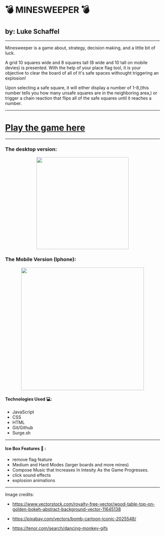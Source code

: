 # 💣  MINESWEEPER 💣
## by: Luke Schaffel

---

Minesweeper is a game about, strategy, decision making, and a little bit of luck. 

A grid 10 squares wide and 8 squares tall (8 wide and 10 tall on mobile devies) is presented. With the help of your place flag tool, it is your objective to clear the board of all of it's safe spaces withought triggering an explosion!

Upon selecting a safe square, it will either display a number of 1-8,(this number tells you how many unsafe squares are in the neighboring area,) or trigger a chain reaction that flips all of the safe squares until it reaches a number.  

---

# [Play the game here](https://ls-minesweeper.surge.sh/)

---

### The desktop version:
<center><img src="https://i.imgur.com/mgAHVNh.png" height=300></center>

### The Mobile Version (Iphone):

<center><img src="https://i.imgur.com/M4g9yio.jpg" height=400></center>


#### Technologies Used 💻:

- JavaScript
- CSS
- HTML
- Git/Github
- Surge.sh

---

#### Ice Box Features 🧊 :
- remove flag feature
- Medium and Hard Modes (larger boards and more mines)
- Compose Music that Increases In Intesity As the Game Progresses.
- click sound effects
- explosion animations 

---

Image credits:
- https://www.vectorstock.com/royalty-free-vector/wood-table-top-on-golden-bokeh-abstract-background-vector-11645138

- https://pixabay.com/vectors/bomb-cartoon-iconic-2025548/

- https://tenor.com/search/dancing-monkey-gifs